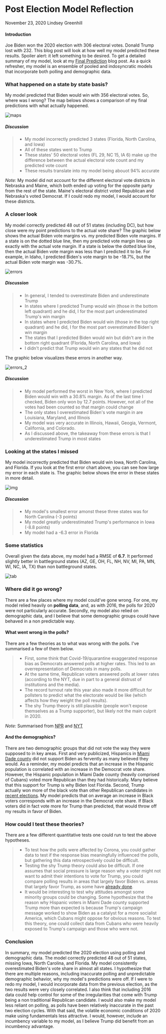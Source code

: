 # Post Election Model Reflection

November 23, 2020
Lindsey Greenhill

#### Introduction

Joe Biden won the 2020 election with 306 electoral votes. Donald Trump lost with 232. This blog post will look at how well my model predicted these results. Spoiler alert: it left something to be desired. To get a detailed summary of my model, look at my [Final Prediction](final_prediction.md) blog post. As a quick refresher, my model is an ensemble of pooled and indosyncratic models that incorporate both polling and demographic data. 

### What happened on a state by state basis?

My model predicted that Biden would win with 356 electoral votes. So, where was I wrong? The map belows shows a comparison of my final predictions with what actually happened. 

![maps](Gov1347-master/figures/reflection_results_map.png)

##### Discussion

> - My model incorrectly predicted 3 states (Florida, North Carolina, and Iowa)
> - All of these states went to Trump
> - These states' 50 electoral votes (FL 29, NC 15, IA 6) make up the difference between the actual electoral vote count and my predicted vote count 
> - These results translate into my model being abouot 94% accurate

*Note:* My model did not account for the different electoral vote districts in Nebraska and Maine, which both ended up voting for the opposite party from the rest of the state. Maine's electoral district voted Republican and Nebraska's voted Democrat. If I could redo my model, I would account for these districts. 

### A closer look

My model correctly predicted 48 out of 51 states (including DC), but how close were my point predictions to the actual vote share? The graphic below shows the actual Biden vote margins vs. my predicted Biden vote margins. If a state is on the dotted blue line, then my predicted vote margin lines up exactly with the actual vote margin.  If a state is below the dotted blue line, then the actual Biden vote margin was less than I predicted it to be. For example, in Idaho, I predicted Biden's vote margin to be -18.7%, but the actual Biden vote margin was -30.7%.

![errors](Gov1347-master/figures/reflection_margin_errors.png)

##### Discussion

> - In general, I tended to overestimate Biden and underestimate Trump
> - In states where I predicted Trump would win (those in the bottom left quadrant) and he did, I for the most part underestimated Trump's win margin
> - In states where I predicted Biden would win (those in the top right quadrant) and he did, I for the most part overestimated Biden's win margin
> - The states that I predicted Biden would win but didn't are in the bottom right quadrant (Florida, North Carolina, and Iowa)
> - I didn't predict that Trump would win any states that he did not

The graphic below visualizes these errors in another way. 

![errors_2](Gov1347-master/figures/reflection_margin_errors_bar.png)

##### Discussion

> - My model performed the worst in New York, where I predicted Biden would win with a 30.8% margin. As of the last time I checked, Biden only won by 12.7 points. However, not all of the votes had been counted so that margin could change
> - The only states I overestimated Biden's vote margin in are Louisiana, Maryland, and Illinois
> - My model was very accurate in Illinois, Hawaii, Geogia, Vermont, California, and Colorado. 
> - As I discussed above, the takeaway from these errors is that I underestimated Trump in most states

### Looking at the states I missed

My model incorrectly predicted that Biden would win Iowa, North Carolina, and Florida. If you look at the first error chart above, you can see how large my error in each state is. The graphic below shows the error in these states in more detail. 

![img](Gov1347-master/figures/reflection_missing_states.png)

##### Discussion

> - My model's smallest error amonst these three states was for North Carolina (-3 points)
> - My model greatly underestimated Trump's performance in Iowa (-8.8 points)
> - My model had a -6.3 error in Florida

### Some statistics

Overall given the data above, my model had a RMSE of **6.7**. It performed slightly better in battleground states (AZ, GE, OH, FL, NH, NV, MI, PA, MN, WI, NC, IA, TX) than non battleground states. 

![tab](Gov1347-master/figures/reflection_RMSE.png)

### Where did it go wrong?

There are a few places where my model could've gone wrong. For one, my model relied heavily on **polling data**, and, as with 2016, the polls for 2020 were not particularly accurate. Secondly, my model also relied on demographic data, and I believe that some demographic groups could have behaved in a non predictable way. 

#### What went wrong in the polls?

There are a few theories as to what was wrong with the polls. I've summarised a few of them below.

 > - First, some think that Covid-19/quarantine exaggerated response bias as Democrats answered polls at higher rates. This led to an overrepresentation of Democrats in many polls. 
 > - At the same time, Republican voters answered polls at lower rates (according to the NYT, due in part to a general distrust of institutions and the media).
 > - The record turnout rate this year also made it more difficult for pollsters to predict what the electorate would be like (which affects how they weight the poll results).
 > - The shy Trump theory is still plausible (people won't expose themselves as a Trump supporter), but likely not the main culprit in 2020.
 
 *Note:* Summarised from [NPR](https://www.npr.org/2020/11/19/936317341/why-were-the-polls-off-pollsters-have-some-early-theories) and [NYT](https://www.nytimes.com/2020/11/12/us/politics/election-polls-trump-biden.html)
 
#### And the demographics?

There are two demographic groups that did not vote the way they were supposed to in key areas. First and very publicized, Hispanics in [Miami Dade county](https://www.nytimes.com/2020/11/21/us/miami-hispanic-voters.html) did not support Biden as fervently as many believed they would. As a reminder, my model predicts that an increase in the Hispanic population is correlated with an increase in the Democrat vote share. However, the Hispanic population in Miami Dade county (heavily comprised of Cubans) voted more Republican than they had historically. Many believe that this support for Trump is why Biden lost Florida. Second, Trump actually won more of the black vote than other Republican candidates in [recent elections](https://www.theguardian.com/commentisfree/2020/nov/14/joe-biden-trump-black-latino-republicans). My model predicts that on average an increase in Black voters corresponds with an increase in the Democrat vote share. If Black voters did in fact vote more for Trump than predicted, that would throw off my results in favor of Biden.


### How could I test these theories?

There are a few different quantitative tests one could run to test the above hypotheses. 

> - To test how the polls were affected by Corona, you could gather data to test if the response bias meaningfully influenced the polls, but gathering this data retrospectively could be difficult.
> - Testing the shy Trump theory could also be difficult. If one assumes that social pressure is large reason why a voter might not want to admit their intentions to vote for Trump, you could compare polling results in areas that largely favor Biden vs. areas that largely favor Trump, as some have [already done](https://www.pewresearch.org/fact-tank/2020/11/13/understanding-how-2020s-election-polls-performed-and-what-it-might-mean-for-other-kinds-of-survey-work/).
> - It would be interesting to test why attitudes amongst some minority groups could be changing. Some hypothesize that the reason why Hispanic voters in Miami Dade county supported Trump more than expected is because Trump's campaign message worked to show Biden as a catalyst for a more socialist America, which Cubans might oppose for obvious reasons. To test this theory, one could collect data from Cubans who were heavily exposed to Trump's campaign and those who were not. 

### Conclusion

In summary, my model predicted the 2020 election using polling and demographic data. The model correctly predicted 48 out of 51 states, missing Iowa, North Carolina, and Florida. My model consistently overestimated Biden's vote share in almost all states. I hypothesize that there are multiple reasons, including inaccurate polling and unpredictable demographic behavior, why my model's predictions were off. If I were to redo my model, I would incorporate data from the previous election, as the two results were very closely correlated. I also think that including 2016 data could help control for some of the irregularities that come with Trump being a non traditional Republican candidate. I would also make my model less reliant on polling, as polls have been relatively inaccurate in the past two election cycles. With that said, the volatile economic conditions of 2020 make using fundamentals less attractive. I would, however, include an incumbency variable to my model, as I believe Trump did benefit from an incumbency advantage. 
 
 

